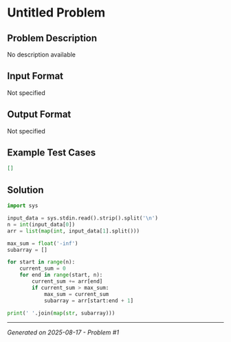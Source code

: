 # Untitled Problem

## Problem Description
No description available

## Input Format
Not specified

## Output Format
Not specified

## Example Test Cases
```json
[]
```

## Solution
```python
import sys

input_data = sys.stdin.read().strip().split('\n')
n = int(input_data[0])
arr = list(map(int, input_data[1].split()))

max_sum = float('-inf')
subarray = []

for start in range(n):
    current_sum = 0
    for end in range(start, n):
        current_sum += arr[end]
        if current_sum > max_sum:
            max_sum = current_sum
            subarray = arr[start:end + 1]

print(' '.join(map(str, subarray)))
```

---
*Generated on 2025-08-17 - Problem #1*